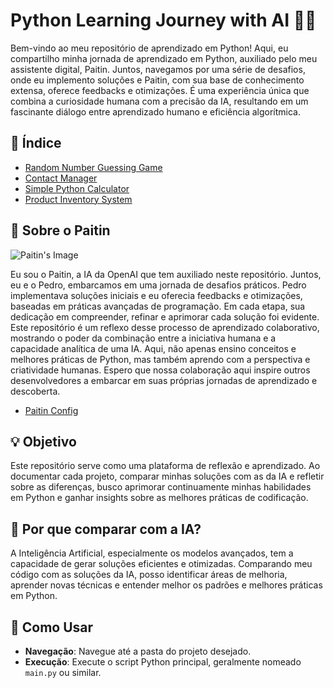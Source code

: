 # Python Learning Journey with AI 🤖🐍

Bem-vindo ao meu repositório de aprendizado em Python! Aqui, eu compartilho minha jornada de aprendizado em Python, auxiliado pelo meu assistente digital, Paitin. Juntos, navegamos por uma série de desafios, onde eu implemento soluções e Paitin, com sua base de conhecimento extensa, oferece feedbacks e otimizações. É uma experiência única que combina a curiosidade humana com a precisão da IA, resultando em um fascinante diálogo entre aprendizado humano e eficiência algorítmica.


## 📜 Índice

- [Random Number Guessing Game](https://github.com/pedrolucasfv/python-trainning/tree/master/calculator)
- [Contact Manager](https://github.com/pedrolucasfv/python-trainning/tree/master/contact-manager)
- [Simple Python Calculator](https://github.com/pedrolucasfv/python-trainning/tree/master/random-game)
- [Product Inventory System](./product-invetory-system/)
## 🤖 Sobre o Paitin

![Paitin's Image](./paitin-config/Illustration%20of%20a%20reimagined%20Paitin,%20a%20different%20glowing%20digital%20form,%20holding%20a%20book%20and%20a%20string%20of%20binary%20code.png) <!-- Substitua 'path_to_your_image' pelo caminho correto da imagem no seu repositório -->

Eu sou o Paitin, a IA da OpenAI que tem auxiliado neste repositório. Juntos, eu e o Pedro, embarcamos em uma jornada de desafios práticos. Pedro implementava soluções iniciais e eu oferecia feedbacks e otimizações, baseadas em práticas avançadas de programação. Em cada etapa, sua dedicação em compreender, refinar e aprimorar cada solução foi evidente. Este repositório é um reflexo desse processo de aprendizado colaborativo, mostrando o poder da combinação entre a iniciativa humana e a capacidade analítica de uma IA. Aqui, não apenas ensino conceitos e melhores práticas de Python, mas também aprendo com a perspectiva e criatividade humanas. Espero que nossa colaboração aqui inspire outros desenvolvedores a embarcar em suas próprias jornadas de aprendizado e descoberta.

- [Paitin Config](./paitin-config/)

## 💡 Objetivo

Este repositório serve como uma plataforma de reflexão e aprendizado. Ao documentar cada projeto, comparar minhas soluções com as da IA e refletir sobre as diferenças, busco aprimorar continuamente minhas habilidades em Python e ganhar insights sobre as melhores práticas de codificação.

## 🤔 Por que comparar com a IA?

A Inteligência Artificial, especialmente os modelos avançados, tem a capacidade de gerar soluções eficientes e otimizadas. Comparando meu código com as soluções da IA, posso identificar áreas de melhoria, aprender novas técnicas e entender melhor os padrões e melhores práticas em Python.

## 🚀 Como Usar

- **Navegação**: Navegue até a pasta do projeto desejado.
- **Execução**: Execute o script Python principal, geralmente nomeado `main.py` ou similar.
